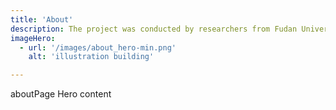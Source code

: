 ```yaml
---
title: 'About'
description: The project was conducted by researchers from Fudan University, Shanghai.
imageHero:
  - url: '/images/about_hero-min.png'
    alt: 'illustration building'

---
```


aboutPage Hero content
